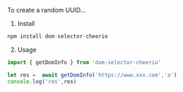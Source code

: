 To create a random UUID...

1. Install
  

```javascript
npm install dom-selector-cheerio
```

2. Usage
  

```javascript
import { getDomInfo } from 'dom-selector-cheerio'

let res =  await getDomInfo('https://www.xxx.com','a')
console.log('res',res)

```
